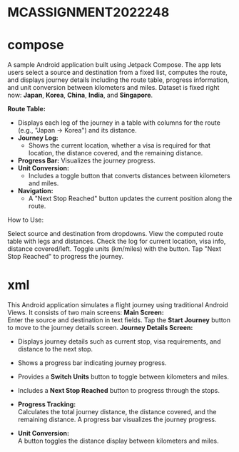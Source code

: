 # MCASSIGNMENT2022248

# compose
A sample Android application built using Jetpack Compose. 
The app lets users select a source and destination from a fixed list, computes the route, and displays journey details including the route table, 
progress information, and unit conversion between kilometers and miles.
Dataset is fixed right now:  **Japan**, **Korea**, **China**, **India**, and **Singapore**.

**Route Table:** 
  - Displays each leg of the journey in a table with columns for the route (e.g., "Japan → Korea") and its distance.
- **Journey Log:** 
  - Shows the current location, whether a visa is required for that location, the distance covered, and the remaining distance.
- **Progress Bar:** Visualizes the journey progress.
- **Unit Conversion:** 
  - Includes a toggle button that converts distances between kilometers and miles.
- **Navigation:** 
  - A "Next Stop Reached" button updates the current position along the route.

How to Use:

Select source and destination from dropdowns.
View the computed route table with legs and distances.
Check the log for current location, visa info, distance covered/left.
Toggle units (km/miles) with the button.
Tap "Next Stop Reached" to progress the journey.

# xml
This Android application simulates a flight journey using traditional Android Views. It consists of two main screens:
**Main Screen:**  
   Enter the source and destination in text fields.
   Tap the **Start Journey** button to move to the journey details screen.
**Journey Details Screen:**  
   - Displays journey details such as current stop, visa requirements, and distance to the next stop.
   - Shows a progress bar indicating journey progress.
   - Provides a **Switch Units** button to toggle between kilometers and miles.
   - Includes a **Next Stop Reached** button to progress through the stops.

- **Progress Tracking:**  
  Calculates the total journey distance, the distance covered, and the remaining distance. A progress bar visualizes the journey progress.

- **Unit Conversion:**  
  A button toggles the distance display between kilometers and miles.






